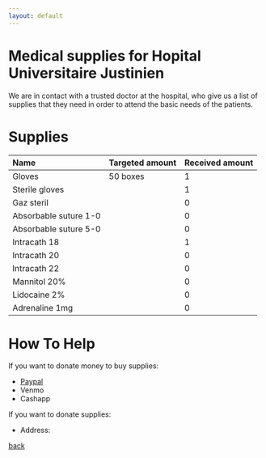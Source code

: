 ```yaml
---
layout: default
---
```


# Medical supplies for Hopital Universitaire Justinien 
We are in contact with a trusted doctor at the hospital, who give us a list of supplies that they need in order to attend the basic needs of the patients.

# Supplies

| Name                 | Targeted amount   | Received amount     |
|:---------------------|:------------------|:--------------------|
| Gloves               | 50 boxes          | 1                   |
| Sterile gloves       |                   | 1                   |
| Gaz steril           |                   | 0                   |
| Absorbable suture 1-0|                   | 0                   |
| Absorbable suture 5-0|                   | 0                   |
| Intracath 18         |                   | 1                   |
| Intracath 20         |                   | 0                   |
| Intracath 22         |                   | 0                   |
| Mannitol 20%         |                   | 0                   |
| Lidocaine 2%         |                   | 0                   |
| Adrenaline 1mg       |                   | 0                   |


# How To Help
If you want to donate money to buy supplies:
*   [Paypal](/.https://www.paypal.me/ayitileve) 
*   Venmo 
*   Cashapp 

If you want to donate supplies: 
*   Address: 

[back](./)

